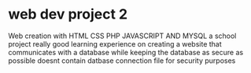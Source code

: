 # web dev project 2
 Web creation with HTML CSS PHP JAVASCRIPT AND MYSQL
 a school project
 really good learning experience on creating a website that communicates with a database while keeping the database as secure as possible
doesnt contain datbase connection file for security purposes
